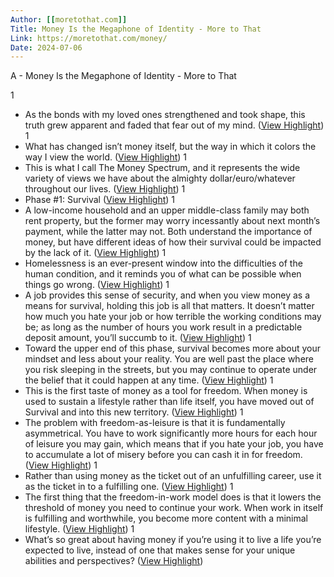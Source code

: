 ```yaml
---
Author: [[moretothat.com]]
Title: Money Is the Megaphone of Identity - More to That
Link: https://moretothat.com/money/
Date: 2024-07-06
---
```

A - Money Is the Megaphone of Identity - More to That

1
- As the bonds with my loved ones strengthened and took shape, this truth grew apparent and faded that fear out of my mind. ([View Highlight](https://instapaper.com/read/1373135818/15014590))
1
- What has changed isn’t money itself, but the way in which it colors the way I view the world. ([View Highlight](https://instapaper.com/read/1373135818/15014592))
1
- This is what I call The Money Spectrum, and it represents the wide variety of views we have about the almighty dollar/euro/whatever throughout our lives. ([View Highlight](https://instapaper.com/read/1373135818/15014598))
1
- Phase #1: Survival ([View Highlight](https://instapaper.com/read/1373135818/15014610))
1
- A low-income household and an upper middle-class family may both rent property, but the former may worry incessantly about next month’s payment, while the latter may not. Both understand the importance of money, but have different ideas of how their survival could be impacted by the lack of it. ([View Highlight](https://instapaper.com/read/1373135818/15014618))
1
- Homelessness is an ever-present window into the difficulties of the human condition, and it reminds you of what can be possible when things go wrong. ([View Highlight](https://instapaper.com/read/1373135818/15014631))
1
- A job provides this sense of security, and when you view money as a means for survival, holding this job is all that matters. It doesn’t matter how much you hate your job or how terrible the working conditions may be; as long as the number of hours you work result in a predictable deposit amount, you’ll succumb to it. ([View Highlight](https://instapaper.com/read/1373135818/15014654))
1
- Toward the upper end of this phase, survival becomes more about your mindset and less about your reality. You are well past the place where you risk sleeping in the streets, but you may continue to operate under the belief that it could happen at any time. ([View Highlight](https://instapaper.com/read/1373135818/15014658))
1
- This is the first taste of money as a tool for freedom. When money is used to sustain a lifestyle rather than life itself, you have moved out of Survival and into this new territory. ([View Highlight](https://instapaper.com/read/1373135818/15054734))
1
- The problem with freedom-as-leisure is that it is fundamentally asymmetrical. You have to work significantly more hours for each hour of leisure you may gain, which means that if you hate your job, you have to accumulate a lot of misery before you can cash it in for freedom. ([View Highlight](https://instapaper.com/read/1373135818/15054765))
1
- Rather than using money as the ticket out of an unfulfilling career, use it as the ticket in to a fulfilling one. ([View Highlight](https://instapaper.com/read/1373135818/15054779))
1
- The first thing that the freedom-in-work model does is that it lowers the threshold of money you need to continue your work. When work in itself is fulfilling and worthwhile, you become more content with a minimal lifestyle. ([View Highlight](https://instapaper.com/read/1373135818/15054793))
1
- What’s so great about having money if you’re using it to live a life you’re expected to live, instead of one that makes sense for your unique abilities and perspectives? ([View Highlight](https://instapaper.com/read/1373135818/15054814))
